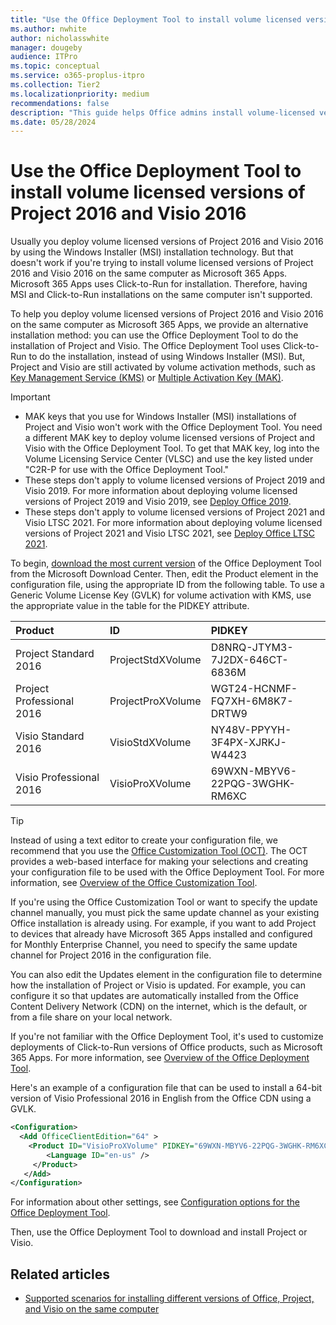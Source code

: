 ```yaml
---
title: "Use the Office Deployment Tool to install volume licensed versions of Project 2016 and Visio 2016"
ms.author: nwhite
author: nicholasswhite
manager: dougeby
audience: ITPro
ms.topic: conceptual
ms.service: o365-proplus-itpro
ms.collection: Tier2
ms.localizationpriority: medium
recommendations: false
description: "This guide helps Office admins install volume-licensed versions of Project 2016 and Visio 2016 on the same computer with Microsoft 365 Apps using the Office Deployment Tool."
ms.date: 05/28/2024
---
```


# Use the Office Deployment Tool to install volume licensed versions of Project 2016 and Visio 2016 

Usually you deploy volume licensed versions of Project 2016 and Visio 2016 by using the Windows Installer (MSI) installation technology. But that doesn't work if you're trying to install volume licensed versions of Project 2016 and Visio 2016 on the same computer as Microsoft 365 Apps. Microsoft 365 Apps uses Click-to-Run for installation. Therefore, having MSI and Click-to-Run installations on the same computer isn't supported.

To help you deploy volume licensed versions of Project 2016 and Visio 2016 on the same computer as Microsoft 365 Apps, we provide an alternative installation method: you can use the Office Deployment Tool to do the installation of Project and Visio. The Office Deployment Tool uses Click-to-Run to do the installation, instead of using Windows Installer (MSI). But, Project and Visio are still activated by volume activation methods, such as [Key Management Service (KMS)](/office/volume-license-activation/activate-office-by-using-kms.md) or [Multiple Activation Key (MAK)](volume-license-activation/activate-office-by-using-mak). 

> [!IMPORTANT]
> - MAK keys that you use for Windows Installer (MSI) installations of Project and Visio won't work with the Office Deployment Tool. You need a different MAK key to deploy volume licensed versions of Project and Visio with the Office Deployment Tool. To get that MAK key, log into the Volume Licensing Service Center (VLSC) and use the key listed under "C2R-P for use with the Office Deployment Tool." 
> - These steps don't apply to volume licensed versions of Project 2019 and Visio 2019. For more information about deploying volume licensed versions of Project 2019 and Visio 2019, see [Deploy Office 2019](/office/2019/deploy).
> - These steps don't apply to volume licensed versions of Project 2021 and Visio LTSC 2021. For more information about deploying volume licensed versions of Project 2021 and Visio LTSC 2021, see [Deploy Office LTSC 2021](/office/ltsc/2021/deploy).

To begin, [download the most current version](https://go.microsoft.com/fwlink/p/?LinkID=626065) of the Office Deployment Tool from the Microsoft Download Center. Then, edit the Product element in the configuration file, using the appropriate ID from the following table. To use a Generic Volume License Key (GVLK) for volume activation with KMS, use the appropriate value in the table for the PIDKEY attribute.

|**Product**|**ID**|**PIDKEY**|
|:-----|:-----|:-----|
|Project Standard 2016  <br/> |ProjectStdXVolume  <br/> |D8NRQ-JTYM3-7J2DX-646CT-6836M  <br/> |
|Project Professional 2016  <br/> |ProjectProXVolume  <br/> |WGT24-HCNMF-FQ7XH-6M8K7-DRTW9  <br/> |
|Visio Standard 2016  <br/> |VisioStdXVolume  <br/> |NY48V-PPYYH-3F4PX-XJRKJ-W4423  <br/> |
|Visio Professional 2016  <br/> |VisioProXVolume  <br/> |69WXN-MBYV6-22PQG-3WGHK-RM6XC  <br/> |

> [!TIP]
> Instead of using a text editor to create your configuration file, we recommend that you use the [Office Customization Tool (OCT)](https://config.office.com). The OCT provides a web-based interface for making your selections and creating your configuration file to be used with the Office Deployment Tool. For more information, see [Overview of the Office Customization Tool](../admin-center/overview-office-customization-tool.md).

If you're using the Office Customization Tool or want to specify the update channel manually, you must pick the same update channel as your existing Office installation is already using. For example, if you want to add Project to devices that already have Microsoft 365 Apps installed and configured for Monthly Enterprise Channel, you need to specify the same update channel for Project 2016 in the configuration file.

You can also edit the Updates element in the configuration file to determine how the installation of Project or Visio is updated. For example, you can configure it so that updates are automatically installed from the Office Content Delivery Network (CDN) on the internet, which is the default, or from a file share on your local network.

If you're not familiar with the Office Deployment Tool, it's used to customize deployments of Click-to-Run versions of Office products, such as Microsoft 365 Apps. For more information, see [Overview of the Office Deployment Tool](overview-office-deployment-tool.md). 

Here's an example of a configuration file that can be used to install a 64-bit version of Visio Professional 2016 in English from the Office CDN using a GVLK. 

```xml
<Configuration>
  <Add OfficeClientEdition="64" >
    <Product ID="VisioProXVolume" PIDKEY="69WXN-MBYV6-22PQG-3WGHK-RM6XC">
        <Language ID="en-us" />
     </Product>
   </Add>  
</Configuration>
```

For information about other settings, see [Configuration options for the Office Deployment Tool](office-deployment-tool-configuration-options.md).

Then, use the Office Deployment Tool to download and install Project or Visio.


## Related articles

- [Supported scenarios for installing different versions of Office, Project, and Visio on the same computer](install-different-office-visio-and-project-versions-on-the-same-computer.md)
